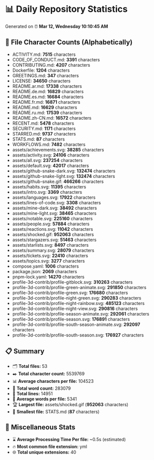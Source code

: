 # 📊 Daily Repository Statistics
Generated on ⏰ **Mar 12, Wednesday 10:10:45 AM**

## 📂 File Character Counts (Alphabetically)
- ACTIVITY.md: **7515** characters
- CODE_OF_CONDUCT.md: **3391** characters
- CONTRIBUTING.md: **4207** characters
- Dockerfile: **1204** characters
- GREETINGS.md: **347** characters
- LICENSE: **34650** characters
- README.ar.md: **17338** characters
- README.de.md: **16829** characters
- README.es.md: **16684** characters
- README.fr.md: **16871** characters
- README.md: **16629** characters
- README.ru.md: **17539** characters
- README.zh-CN.md: **16572** characters
- RECENT.md: **5478** characters
- SECURITY.md: **1171** characters
- STARRED.md: **9737** characters
- STATS.md: **87** characters
- WORKFLOWS.md: **7482** characters
- assets/achievements.svg: **38285** characters
- assets/activity.svg: **24106** characters
- assets/all.svg: **237254** characters
- assets/default.svg: **42017** characters
- assets/github-snake-dark.svg: **132474** characters
- assets/github-snake-light.svg: **132474** characters
- assets/github-snake.gif: **466266** characters
- assets/habits.svg: **11395** characters
- assets/intro.svg: **3369** characters
- assets/languages.svg: **17922** characters
- assets/lines-of-code.svg: **3308** characters
- assets/mine-dark.svg: **38492** characters
- assets/mine-light.svg: **38465** characters
- assets/notable.svg: **225160** characters
- assets/people.svg: **57884** characters
- assets/reactions.svg: **11042** characters
- assets/shocked.gif: **952063** characters
- assets/stargazers.svg: **51463** characters
- assets/starlists.svg: **8497** characters
- assets/summary.svg: **28079** characters
- assets/tickets.svg: **22410** characters
- assets/topics.svg: **3277** characters
- compose.yaml: **1006** characters
- package.json: **2069** characters
- pnpm-lock.yaml: **14270** characters
- profile-3d-contrib/profile-gitblock.svg: **310263** characters
- profile-3d-contrib/profile-green-animate.svg: **291850** characters
- profile-3d-contrib/profile-green.svg: **176680** characters
- profile-3d-contrib/profile-night-green.svg: **290283** characters
- profile-3d-contrib/profile-night-rainbow.svg: **485123** characters
- profile-3d-contrib/profile-night-view.svg: **290816** characters
- profile-3d-contrib/profile-season-animate.svg: **292061** characters
- profile-3d-contrib/profile-season.svg: **176891** characters
- profile-3d-contrib/profile-south-season-animate.svg: **292097** characters
- profile-3d-contrib/profile-south-season.svg: **176927** characters

## 📋 Summary
- 🗂️ **Total files:** 53
- ✒️ **Total character count:** 5539769
- 📊 **Average characters per file:** 104523
- 📝 **Total word count:** 283079
- 🧾 **Total lines:** 14951
- 📐 **Average words per file:** 5341
- 🏆 **Largest file:** assets/shocked.gif (**952063** characters)
- 🥉 **Smallest file:** STATS.md (**87** characters)

## 🌟 Miscellaneous Stats
- ⌛ **Average Processing Time Per file:** ~0.5s (estimated)
- 🔥 **Most common file extension:** yml
- 🌐 **Total unique extensions:** 40
